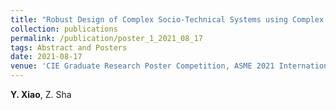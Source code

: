 ```yaml
---
title: "Robust Design of Complex Socio-Technical Systems using Complex Networks [[Paper]](/files/poster1.pdf)"
collection: publications
permalink: /publication/poster_1_2021_08_17
tags: Abstract and Posters
date: 2021-08-17
venue: 'CIE Graduate Research Poster Competition, ASME 2021 International Design Engineering Technical Conferences & Computers and Information in Engineering Conference, Virtual Conference, Aug. 17-20, 2021. (Won the Travel Award).'
---
```

**Y. Xiao**, Z. Sha
